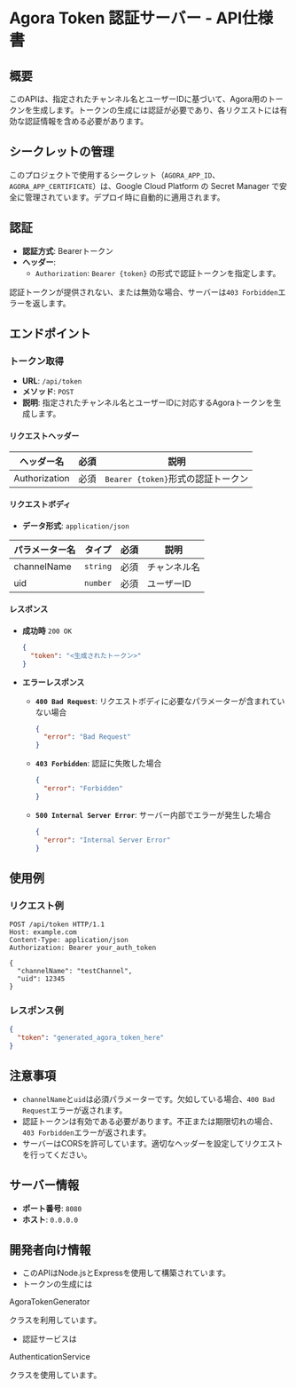 # Agora Token 認証サーバー - API仕様書

## 概要

このAPIは、指定されたチャンネル名とユーザーIDに基づいて、Agora用のトークンを生成します。トークンの生成には認証が必要であり、各リクエストには有効な認証情報を含める必要があります。

## シークレットの管理

このプロジェクトで使用するシークレット（`AGORA_APP_ID`、`AGORA_APP_CERTIFICATE`）は、Google Cloud Platform の Secret Manager で安全に管理されています。デプロイ時に自動的に適用されます。

## 認証

- **認証方式**: Bearerトークン
- **ヘッダー**:
  - `Authorization`: `Bearer {token}` の形式で認証トークンを指定します。

認証トークンが提供されない、または無効な場合、サーバーは`403 Forbidden`エラーを返します。

## エンドポイント

### トークン取得

- **URL**: `/api/token`
- **メソッド**: `POST`
- **説明**: 指定されたチャンネル名とユーザーIDに対応するAgoraトークンを生成します。

#### リクエストヘッダー

| ヘッダー名       | 必須 | 説明                            |
| ---------------- | ---- | ------------------------------- |
| Authorization    | 必須 | `Bearer {token}`形式の認証トークン |

#### リクエストボディ

- **データ形式**: `application/json`

| パラメーター名 | タイプ   | 必須 | 説明               |
| -------------- | -------- | ---- | ------------------ |
| channelName    | `string` | 必須 | チャンネル名       |
| uid            | `number` | 必須 | ユーザーID         |

#### レスポンス

- **成功時** `200 OK`

  ```json
  {
    "token": "<生成されたトークン>"
  }
  ```

- **エラーレスポンス**

  - **`400 Bad Request`**: リクエストボディに必要なパラメーターが含まれていない場合

    ```json
    {
      "error": "Bad Request"
    }
    ```

  - **`403 Forbidden`**: 認証に失敗した場合

    ```json
    {
      "error": "Forbidden"
    }
    ```

  - **`500 Internal Server Error`**: サーバー内部でエラーが発生した場合

    ```json
    {
      "error": "Internal Server Error"
    }
    ```

## 使用例

### リクエスト例

```shell
POST /api/token HTTP/1.1
Host: example.com
Content-Type: application/json
Authorization: Bearer your_auth_token

{
  "channelName": "testChannel",
  "uid": 12345
}
```

### レスポンス例

```json
{
  "token": "generated_agora_token_here"
}
```

## 注意事項

- `channelName`と`uid`は必須パラメーターです。欠如している場合、`400 Bad Request`エラーが返されます。
- 認証トークンは有効である必要があります。不正または期限切れの場合、`403 Forbidden`エラーが返されます。
- サーバーはCORSを許可しています。適切なヘッダーを設定してリクエストを行ってください。

## サーバー情報

- **ポート番号**: `8080`
- **ホスト**: `0.0.0.0`

## 開発者向け情報

- このAPIはNode.jsとExpressを使用して構築されています。
- トークンの生成には

AgoraTokenGenerator

クラスを利用しています。
- 認証サービスは

AuthenticationService

クラスを使用しています。